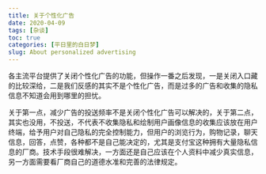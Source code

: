 ```yaml
---
title: 关于个性化广告
date: 2020-04-09
tags: [杂谈]
toc: true
categories: [平日里的白日梦]
slug: About personalized advertising
---
```


各主流平台提供了关闭个性化广告的功能，但操作一番之后发现，一是关闭入口藏的比较深给，二是我们反感的其实不是个性化广告，而是过多的广告和收集的隐私信息不知道会用到哪里的担忧。

关于第一点，减少广告的投送频率不是关闭个性化广告可以解决的，关于第二点，其实也没用，不投送，不代表不收集隐私和绘制用户画像信息的收集应该放在用户终端，给予用户对自己隐私的完全控制能力，但用户的浏览行为，购物记录，聊天信息，回答，点赞，各种都不是自己能决定的，尤其是支付宝这种拥有大量隐私信息的厂商。技术手段很难解决，一方面还是自己应该在个人资料中减少真实信息，另一方面需要看厂商自己的道德水准和完善的法律规定。